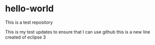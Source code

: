 # hello-world
This is a test repository

This is my test updates to ensure that I can use github
this is a new line created of eclipse 3